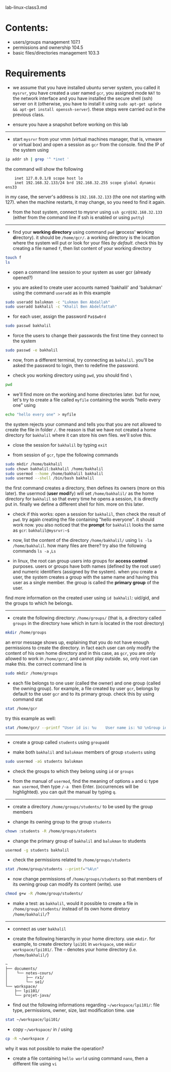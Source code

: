 lab-linux-class3.md

# Contents: 
 - users/groups management 107.1
 - permissions and ownership 104.5
 - basic files/directories management 103.3
 
# Requirements
 - we assume that you have installed ubuntu server system, you called it `mysrvr`, you have created a user named `gcr`, you assigned mode `NAT` to the network interface and you have installed the secure shell (ssh) server on it (otherwise, you have to install it using ```sudo apt-get update && apt-get install openssh-server```). these steps were carried out in the previous class.

 - ensure you have a snapshot before working on this lab

---

 - start `mysrvr` from your vmm (virtual machines manager, that is, vmware or virtual box) and open a session as `gcr` from the console. find the IP of the system using
```bash
ip addr sh | grep '^ *inet '
```

the command will show the following
```
    inet 127.0.0.1/8 scope host lo
    inet 192.168.32.133/24 brd 192.168.32.255 scope global dynamic ens33
```
 in my case, the server's address is `192.168.32.133` (the one not starting with 127). when the machine restarts, it may change, so you need to find it again.

 - from the host system, connect to mysrvr using `ssh gcr@192.168.32.133` (either from the command line if ssh is enabled or using `putty`)

---

- find your **working directory** using command `pwd` (**p**rocess' **w**orking **d**irectory). it should be `/home/gcr/`. a working directory is the locattion where the system will put or look for your files *by default*. check this by creating a file named `f`, then list content of your working directory 
```bash
touch f
ls
```

- open a command line session to your system as user gcr (already opened?)

- you are asked to create user accounts named 'bakhalil' and 'balukman' using the command ```useradd``` as in this example
```bash
sudo useradd balukman -c "Lukman Ben Abdallah"
sudo useradd bakhalil -c "Khalil Ben Abdelfattah"
```

- for each user, assign the password `Pa$$w0rd`
```bash
sudo passwd bakhalil
```

- force the users to change their passwords the first time they connect to the system
```bash
sudo passwd -e bakhalil
```

- now, from a different terminal, try connecting as `bakhalil`. you'll be asked the password to login, then to redefine the password.

- check you working directory using `pwd`, you should find `\`
```bash
pwd
```

 - we'll find more on the working and home directories later. but for now, let's try to create a file called `myfile` containing the words "hello every one" using
```bash
echo "hello every one" > myfile
```
 the system rejects your command and tells you that you are not allowed to create the file in folder `/`. the reason is that we have not created a home directory for `bakhalil` where it can store his own files. we'll solve this.

 - close the session for `bakhalil` by typing `exit`

 - from session of `gcr`, type the following commands
```bash
sudo mkdir /home/bakhalil
sudo chown bakhalil:bakhalil /home/bakhalil
sudo usermod --home /home/bakhalil bakhalil
sudo usermod --shell /bin/bash bakhalil
```
 the first command creates a directory, then defines its owners (more on this later). the usermod (**user** **mod**ify) will set `/home/bakhalil/` as the home directory for `bakhalil` so that every time he opens a session, it is directly put in. finally
 we define a different shell for him. more on this later.

 - check if this works: open a session for `bakhalil`, then check the result of `pwd`. try again creating the file containing "hello everyone". it should work now. you also noticed that the **prompt** for `bakhalil` looks the same as `gcr`:  `bakhalil@mysrvr:~$`

 - now, list the content of the directory `/home/bakhalil/` using ```ls -la /home/bakhalil```. how many files are there? try also the following commands ```ls -a``` ,```Ls``` 

 - in linux, the root can group users into groups for **access control** purposes. users or groups have both names (defined by the root user) and numeric identifiers (assigned by the system).
 when you create a user, the system creates a group with the same name and having this user as a single member. the group is called the **primary group** of the user.

 find more information on the created user using `id bakhalil`: uid/gid, and the groups to which he belongs.

---

 - create the following directory: `/home/groups/` (that is, a directory called `groups` in the directory `home` which in turn is located in the root directory)
```bash
mkdir /home/groups
```
 an error message shows up, explaining that you do not have enough permissions to create the directory. in fact each user can only modify the content of his own home directory and in this case, as `gcr`, you are only allowed to work in `/home/gcr/`, and cannot play outside. so, only root can make this. the correct command line is 
```bash
sudo mkdir /home/groups
```

- each file belongs to one user (called the owner) and one group (called the owning group). for example, a file created by user `gcr`, belongs by default to the user `gcr` and to its primary group. check this by using command stat
```bash
stat /home/gcr
```

try this example as well:

```bash
stat /home/gcr/ --printf "User id is: %u    User name is: %U \nGroup id is: %g    Group Name is:: %G\n"
```

---

 - create a group called `students` using `groupadd`

 - make both `bakhalil` and `balukman` members of group `students` using 
```bash
sudo usermod -aG students balukman
```

 - check the groups to which they belong using `id` or `groups`

 - from the manual of `usermod`, find the meaning of options `a` and `G`: type `man usermod`, then type `/-a ` then Enter. (occurrences will be highlighted). you can quit the manual by typing `q`.

---

 - create a directory `/home/groups/students/` to be used by the group members

 - change its owning group to the group `students`
 ```bash
 chown :students -R /home/groups/students
 ```

 - change the primary group of `bakhalil` and `balukman` to students
 ```bash
 usermod -g students bakhalil
 ```

 - check the permissions related to `/home/groups/students`
 ```bash
 stat /home/group/students --printf="%A\n" 
 ```

 - now change permissions of `/home/groups/students` so that members of its owning group can modify its content (write). use
 ```bash
 chmod g+w -R /home/group/students/
 ```

 - make a test: as `bakhalil`, would it possible to create a file in `/home/group/students/` instead of its own home diretory `/home/bakhalil/`?
 
---

 - connect as user `bakhalil`

 - create the following hierarchy in your home directory. use `mkdir`. for example, to create directory `lpi101` in `workspace`, use `mkdir workspace/lpi101/`. The `~` denotes your home directory (i.e. `/home/bakhalil/`)
```
~
├── documents/
│    └── notes-cours/
│        ├── rx1/
│        └── se1/
└── workspace/
    ├── lpi101/
    └── projet-java/
```

 - find out the following informations regarding `~/workspace/lpi101/`: file type, permissions, owner, size, last modification time. use
```bash
stat ~/workspace/lpi101/
```
 
 - copy `~/workspace/` in / using
```bash
cp -R ~/workspace /
```
 why it was not possible to make the operation?

 - create a file containing `hello world` using command `nano`, then a different file using `vi`
